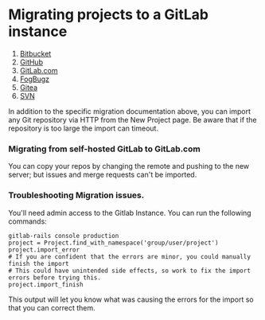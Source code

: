 # Migrating projects to a GitLab instance

1. [Bitbucket](import_projects_from_bitbucket.md)
1. [GitHub](import_projects_from_github.md)
1. [GitLab.com](import_projects_from_gitlab_com.md)
1. [FogBugz](import_projects_from_fogbugz.md)
1. [Gitea](import_projects_from_gitea.md)
1. [SVN](migrating_from_svn.md)

In addition to the specific migration documentation above, you can import any
Git repository via HTTP from the New Project page. Be aware that if the
repository is too large the import can timeout.

### Migrating from self-hosted GitLab to GitLab.com

You can copy your repos by changing the remote and pushing to the new server;
but issues and merge requests can't be imported.

### Troubleshooting Migration issues.

You'll need admin access to the Gitlab Instance. You can run the following commands:

```
gitlab-rails console production
project = Project.find_with_namespace('group/user/project')
project.import_error
# If you are confident that the errors are minor, you could manually finish the import
# This could have unintended side effects, so work to fix the import errors before trying this.
project.import_finish

```

This output will let you know what was causing the errors for the import 
so that you can correct them.